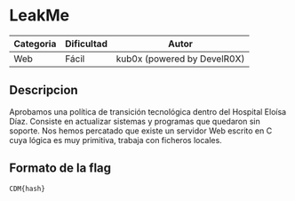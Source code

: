 # LeakMe
| Categoria | Dificultad  | Autor   |
| ---       | ---         | ---     |
| Web    | Fácil       | kub0x (powered by DevelR0X) |

## Descripcion
Aprobamos una política de transición tecnológica dentro del Hospital Eloísa Díaz. Consiste en actualizar sistemas y programas que quedaron sin soporte. Nos hemos percatado que existe un servidor Web escrito en C cuya lógica es muy primitiva, trabaja con ficheros locales. 

## Formato de la flag
`CDM{hash}`
